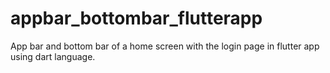 # appbar_bottombar_flutterapp
App bar and bottom bar of a home screen with the login page in flutter app using dart language.
